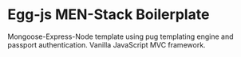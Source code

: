 # Egg-js MEN-Stack Boilerplate

Mongoose-Express-Node template using pug templating engine and passport authentication.
Vanilla JavaScript MVC framework.
